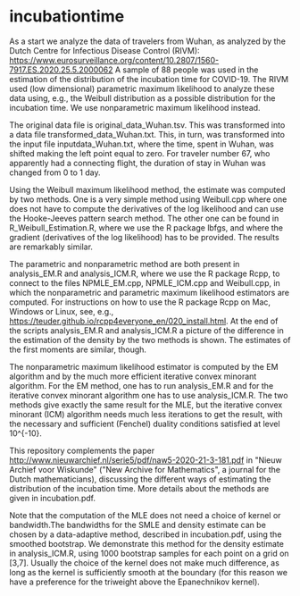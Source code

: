 # incubationtime

As a start we analyze the data of travelers from Wuhan, as analyzed by the Dutch Centre for Infectious Disease Control (RIVM): https://www.eurosurveillance.org/content/10.2807/1560-7917.ES.2020.25.5.2000062 A sample of 88 people was used in the estimation of the distribution of the incubation time for COVID-19. The RIVM used (low dimensional) parametric maximum likelihood to analyze these data using, e.g., the Weibull distribution as a possible distribution for the incubation time. We use nonparametric maximum likelihood instead.

The original data file is original_data_Wuhan.tsv. This was transformed into a data file transformed_data_Wuhan.txt. This, in turn, was transformed into the input file inputdata_Wuhan.txt, where the time, spent in Wuhan, was shifted making the left point equal to zero. For traveler number 67, who apparently had a connecting flight, the duration of stay in Wuhan was changed from 0 to 1 day.

Using the Weibull maximum likelihood method, the estimate was computed by two methods. One is a very simple method using Weibull.cpp where one does not have to compute the derivatives of the log likelihood and can use the Hooke-Jeeves pattern search method. The other one can be found in R_Weibull_Estimation.R, where we use the R package lbfgs, and where the gradient (derivatives of the log likelihood) has to be provided. The results are remarkably similar.

The parametric and nonparametric method are both present in analysis_EM.R and analysis_ICM.R, where we use the R package Rcpp, to connect to the files NPMLE_EM.cpp, NPMLE_ICM.cpp and Weibull.cpp, in which the nonparametric and parametric maximum likelihood estimators are computed. For instructions on how to use the R package Rcpp on Mac, Windows or Linux, see, e.g., https://teuder.github.io/rcpp4everyone_en/020_install.html. At the end of the scripts analysis_EM.R and analysis_ICM.R a picture of the difference in the estimation of the density by the two methods is shown. The estimates of the first moments are similar, though.

The nonparametric maximum likelihood estimator is computed by the EM algorithm and by the much more efficient iterative convex minorant algorithm. For the EM method, one has to run analysis_EM.R and for the iterative convex minorant algorithm one has to use analysis_ICM.R. The two methods give exactly the same result for the MLE, but the iterative convex minorant (ICM) algorithm needs much less iterations to get the result, with the necessary and sufficient (Fenchel) duality conditions satisfied at level 10^{-10}.

This repository complements the paper http://www.nieuwarchief.nl/serie5/pdf/naw5-2020-21-3-181.pdf in "Nieuw Archief voor Wiskunde" ("New Archive for Mathematics", a journal for the Dutch mathematicians), discussing the different ways of estimating the distribution of the incubation time. More details about the methods are given in incubation.pdf.

Note that the computation of the MLE does not need a choice of kernel or bandwidth.The bandwidths for the SMLE and density estimate can be chosen by a data-adaptive method, described in incubation.pdf, using the smoothed bootstrap. We demonstrate this method for the density estimate in analysis_ICM.R, using 1000 bootstrap samples for each point on a grid on [3,7]. Usually the choice of the kernel does not make much difference, as long as the kernel is sufficiently smooth at the boundary (for this reason we have a preference for the triweight above the Epanechnikov kernel).
